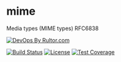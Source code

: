 # mime
Media types (MIME types) RFC6838

[![DevOps By Rultor.com](http://www.rultor.com/b/g4s8/mime)](http://www.rultor.com/p/g4s8/mime)

[![Build Status](https://img.shields.io/travis/g4s8/mime.svg?style=flat-square)](https://travis-ci.org/g4s8/mime)
[![License](https://img.shields.io/github/license/g4s8/mime.svg?style=flat-square)](https://github.com/g4s8/mime/blob/master/LICENSE.txt)
[![Test Coverage](https://img.shields.io/codecov/c/github/g4s8/mime.svg?style=flat-square)](https://codecov.io/github/g4s8/mime?branch=master)
